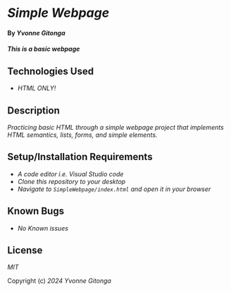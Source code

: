 # _Simple Webpage_

#### By _**Yvonne Gitonga**_

#### _This is a basic webpage_

## Technologies Used

* _HTML ONLY!_


## Description

_Practicing basic HTML through a simple webpage project that implements HTML semantics, lists, forms, and simple elements._


## Setup/Installation Requirements

* _A code editor i.e. Visual Studio code_
* _Clone this repository to your desktop_
* _Navigate to `SimpleWebpage/index.html` and open it in your browser_

## Known Bugs

* _No Known issues_


## License

_MIT_

Copyright (c) _2024_ _Yvonne Gitonga_